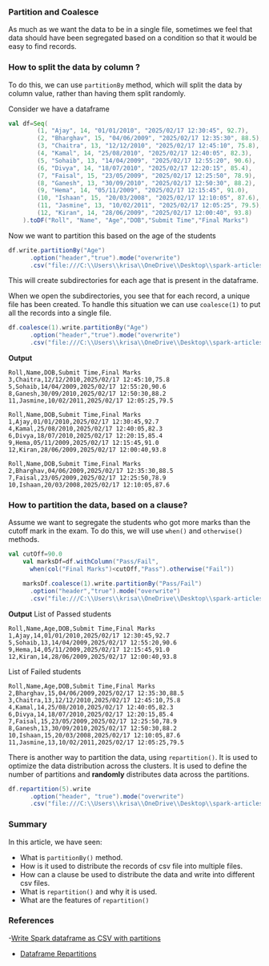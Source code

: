 ### Partition and Coalesce

As much as we want the data to be in a single file, sometimes we feel that data should have been segregated based on a condition so that it would be easy to find records.

### How to split the data by column ?
To do this, we can use `partitionBy` method, which will split the data by column value, rather than having them split randomly.

Consider we have a dataframe
```scala
val df=Seq(
        (1, "Ajay", 14, "01/01/2010", "2025/02/17 12:30:45", 92.7),
        (2, "Bharghav", 15, "04/06/2009", "2025/02/17 12:35:30", 88.5),
        (3, "Chaitra", 13, "12/12/2010", "2025/02/17 12:45:10", 75.8),
        (4, "Kamal", 14, "25/08/2010", "2025/02/17 12:40:05", 82.3),
        (5, "Sohaib", 13, "14/04/2009", "2025/02/17 12:55:20", 90.6),
        (6, "Divya", 14, "18/07/2010", "2025/02/17 12:20:15", 85.4),
        (7, "Faisal", 15, "23/05/2009", "2025/02/17 12:25:50", 78.9),
        (8, "Ganesh", 13, "30/09/2010", "2025/02/17 12:50:30", 88.2),
        (9, "Hema", 14, "05/11/2009", "2025/02/17 12:15:45", 91.0),
        (10, "Ishaan", 15, "20/03/2008", "2025/02/17 12:10:05", 87.6),
        (11, "Jasmine", 13, "10/02/2011", "2025/02/17 12:05:25", 79.5),
        (12, "Kiran", 14, "28/06/2009", "2025/02/17 12:00:40", 93.8)
    ).toDF("Roll", "Name", "Age","DOB","Submit Time","Final Marks")
```
Now we want to partition this based on the age of the students
```scala
df.write.partitionBy("Age")
      .option("header","true").mode("overwrite")
      .csv("file:///C:\\Users\\krisa\\OneDrive\\Desktop\\spark-articles\\csvFiles\\partitionFiles")
```
This will create subdirectories for each age that is present in the dataframe.

When we open the subdirectories, you see that for each record, a unique file has been created. To handle this situation we can
use `coalesce(1)` to put all the records into a single file.
```scala
df.coalesce(1).write.partitionBy("Age")
      .option("header","true").mode("overwrite")
      .csv("file:///C:\\Users\\krisa\\OneDrive\\Desktop\\spark-articles\\csvFiles\\partitionFiles")
```
**Output**
```csv
Roll,Name,DOB,Submit Time,Final Marks
3,Chaitra,12/12/2010,2025/02/17 12:45:10,75.8
5,Sohaib,14/04/2009,2025/02/17 12:55:20,90.6
8,Ganesh,30/09/2010,2025/02/17 12:50:30,88.2
11,Jasmine,10/02/2011,2025/02/17 12:05:25,79.5
```
```csv
Roll,Name,DOB,Submit Time,Final Marks
1,Ajay,01/01/2010,2025/02/17 12:30:45,92.7
4,Kamal,25/08/2010,2025/02/17 12:40:05,82.3
6,Divya,18/07/2010,2025/02/17 12:20:15,85.4
9,Hema,05/11/2009,2025/02/17 12:15:45,91.0
12,Kiran,28/06/2009,2025/02/17 12:00:40,93.8
```
```csv
Roll,Name,DOB,Submit Time,Final Marks
2,Bharghav,04/06/2009,2025/02/17 12:35:30,88.5
7,Faisal,23/05/2009,2025/02/17 12:25:50,78.9
10,Ishaan,20/03/2008,2025/02/17 12:10:05,87.6
```

### How to partition the data, based on a clause?
Assume we want to segregate the students who got more marks than the cutoff mark in the exam. To do this, we will use `when()` and `otherwise()` methods.
```scala
val cutOff=90.0
    val marksDf=df.withColumn("Pass/Fail",
      when(col("Final Marks")<cutOff,"Pass").otherwise("Fail"))

    marksDf.coalesce(1).write.partitionBy("Pass/Fail")
      .option("header","true").mode("overwrite")
      .csv("file:///C:\\Users\\krisa\\OneDrive\\Desktop\\spark-articles\\csvFiles\\resutls")
```
**Output**
List of Passed students
```csv
Roll,Name,Age,DOB,Submit Time,Final Marks
1,Ajay,14,01/01/2010,2025/02/17 12:30:45,92.7
5,Sohaib,13,14/04/2009,2025/02/17 12:55:20,90.6
9,Hema,14,05/11/2009,2025/02/17 12:15:45,91.0
12,Kiran,14,28/06/2009,2025/02/17 12:00:40,93.8
```
List of Failed students
```csv
Roll,Name,Age,DOB,Submit Time,Final Marks
2,Bharghav,15,04/06/2009,2025/02/17 12:35:30,88.5
3,Chaitra,13,12/12/2010,2025/02/17 12:45:10,75.8
4,Kamal,14,25/08/2010,2025/02/17 12:40:05,82.3
6,Divya,14,18/07/2010,2025/02/17 12:20:15,85.4
7,Faisal,15,23/05/2009,2025/02/17 12:25:50,78.9
8,Ganesh,13,30/09/2010,2025/02/17 12:50:30,88.2
10,Ishaan,15,20/03/2008,2025/02/17 12:10:05,87.6
11,Jasmine,13,10/02/2011,2025/02/17 12:05:25,79.5
```

There is another way to partition the data, using `repartition()`. It is used to optimize the data distribution across the clusters.
It is used to define the number of partitions and **randomly** distributes data across the partitions.

```scala
df.repartition(5).write
      .option("header", "true").mode("overwrite")
      .csv("file:///C:\\Users\\krisa\\OneDrive\\Desktop\\spark-articles\\csvFiles\\repartitionFiles")
```

### Summary
In this article, we have seen:
- What is `partitionBy()` method.
- How is it used to distribute the records of csv file into multiple files.
- How can a clause be used to distribute the data and write into different csv files.
- What is `repartition()` and why it is used.
- What are the features of `repartition()`

### References  
-[Write Spark dataframe as CSV with partitions](https://stackoverflow.com/questions/37509932/write-spark-dataframe-as-csv-with-partitions)
- [Dataframe Repartitions](https://spark.apache.org/docs/latest/api/python/reference/pyspark.sql/api/pyspark.sql.DataFrame.repartition.html)